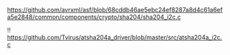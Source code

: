 https://github.com/avrxml/asf/blob/68cddb46ae5ebc24ef8287a8d4c61a6efa5e2848/common/components/crypto/sha204/sha204_i2c.c

!! https://github.com/Tvirus/atsha204a_driver/blob/master/src/atsha204a_i2c.c
